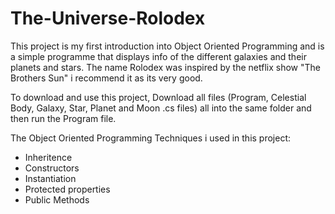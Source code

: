 # The-Universe-Rolodex
This project is my first introduction into Object Oriented Programming and is a simple programme that displays info of the different galaxies and their planets and stars.
The name Rolodex was inspired by the netflix show "The Brothers Sun" i recommend it as its very good.

To download and use this project, Download all files (Program, Celestial Body, Galaxy, Star, Planet and Moon .cs files) all into the same folder and then run the Program file.

The Object Oriented Programming Techniques i used in this project:
- Inheritence
- Constructors
- Instantiation
- Protected properties
- Public Methods
  

